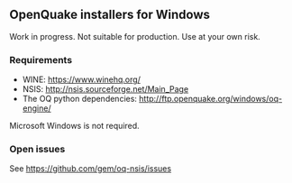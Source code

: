 ## OpenQuake installers for Windows ##

Work in progress. Not suitable for production. Use at your own risk.

### Requirements

- WINE: https://www.winehq.org/
- NSIS: http://nsis.sourceforge.net/Main_Page
- The OQ python dependencies: http://ftp.openquake.org/windows/oq-engine/

Microsoft Windows is not required.

### Open issues

See https://github.com/gem/oq-nsis/issues

